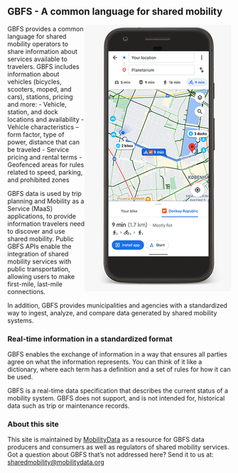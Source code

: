 

## GBFS - A common language for shared mobility
<img align="right"  src="assets/gbfs-phone-home.png">
GBFS provides a common language for shared mobility operators to share information about services available to travelers. GBFS includes information about vehicles (bicycles, scooters, moped, and cars), stations, pricing and more:
- Vehicle, station, and dock locations and availability
- Vehicle characteristics – form factor, type of power, distance that can be traveled
- Service pricing and rental terms
- Geofenced areas for rules related to speed, parking, and prohibited zones

GBFS data is used by trip planning and Mobility as a Service (MaaS) applications, to provide information travelers need to discover and use shared mobility. Public GBFS APIs enable the integration of shared mobility services with public transportation, allowing users to make first-mile, last-mile connections.

In addition, GBFS provides municipalities and agencies with a standardized way to ingest, analyze, and compare data generated by shared mobility systems.

### Real-time information in a standardized format

GBFS enables the exchange of information in a way that ensures all parties agree on what the information represents. You can think of it like a dictionary, where each term has a definition and a set of rules for how it can be used.

GBFS is a real-time data specification that describes the current status of a mobility system. GBFS does not support, and is not intended for, historical data such as trip or maintenance records.

### About this site

This site is maintained by [MobilityData](https://www.mobilitydta.org) as a resource for GBFS data producers and consumers as well as regulators of shared mobility services. Got a question about GBFS that’s not addressed here? Send it to us at: [sharedmobility@mobilitydata.org](mailto:sharedmobility@mobilitydata.org)



